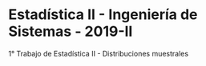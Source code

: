 # Estadística II - Ingeniería de Sistemas - 2019-II
1° Trabajo de Estadística II - Distribuciones muestrales
